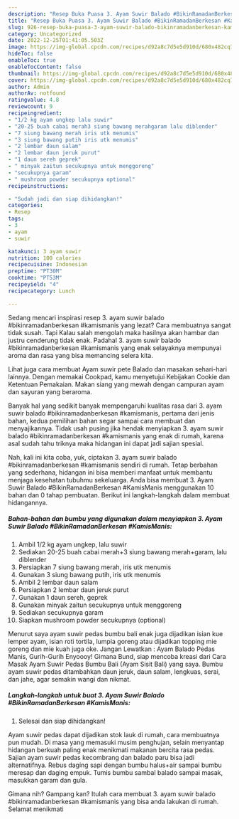 ```yaml
---
description: "Resep Buka Puasa 3. Ayam Suwir Balado #BikinRamadanBerkesan #KamisManis, Enak"
title: "Resep Buka Puasa 3. Ayam Suwir Balado #BikinRamadanBerkesan #KamisManis, Enak"
slug: 926-resep-buka-puasa-3-ayam-suwir-balado-bikinramadanberkesan-kamismanis-enak
category: Uncategorized
date: 2022-12-25T01:41:05.503Z
image: https://img-global.cpcdn.com/recipes/d92a8c7d5e5d910d/680x482cq70/3-ayam-suwir-balado-bikinramadanberkesan-kamismanis-foto-resep-utama.jpg
hideToc: false
enableToc: true
enableTocContent: false
thumbnail: https://img-global.cpcdn.com/recipes/d92a8c7d5e5d910d/680x482cq70/3-ayam-suwir-balado-bikinramadanberkesan-kamismanis-foto-resep-utama.jpg
cover: https://img-global.cpcdn.com/recipes/d92a8c7d5e5d910d/680x482cq70/3-ayam-suwir-balado-bikinramadanberkesan-kamismanis-foto-resep-utama.jpg
author: Admin
authorAv: notfound
ratingvalue: 4.8
reviewcount: 9
recipeingredient:
- "1/2 kg ayam ungkep lalu suwir"
- "20-25 buah cabai merah3 siung bawang merahgaram lalu diblender"
- "7 siung bawang merah iris utk menumis"
- "3 siung bawang putih iris utk menumis"
- "2 lembar daun salam"
- "2 lembar daun jeruk purut"
- "1 daun sereh geprek"
- " minyak zaitun secukupnya untuk menggoreng"
- "secukupnya garam"
- " mushroom powder secukupnya optional"
recipeinstructions:

- "Sudah jadi dan siap dihidangkan!"
categories:
- Resep
tags:
- 3
- ayam
- suwir

katakunci: 3 ayam suwir 
nutrition: 100 calories
recipecuisine: Indonesian
preptime: "PT30M"
cooktime: "PT53M"
recipeyield: "4"
recipecategory: Lunch

---
```



Sedang mencari inspirasi resep 3. ayam suwir balado #bikinramadanberkesan #kamismanis yang lezat? Cara membuatnya sangat tidak susah. Tapi Kalau salah mengolah maka hasilnya akan hambar dan justru cenderung tidak enak. Padahal 3. ayam suwir balado #bikinramadanberkesan #kamismanis yang enak selayaknya mempunyai aroma dan rasa yang bisa memancing selera kita.


Lihat juga cara membuat Ayam suwir pete Balado dan masakan sehari-hari lainnya. Dengan memakai Cookpad, kamu menyetujui Kebijakan Cookie dan Ketentuan Pemakaian. Makan siang yang mewah dengan campuran ayam dan sayuran yang beraroma.

Banyak hal yang sedikit banyak mempengaruhi kualitas rasa dari 3. ayam suwir balado #bikinramadanberkesan #kamismanis, pertama dari jenis bahan, kedua pemilihan bahan segar sampai cara membuat dan menyajikannya. Tidak usah pusing jika hendak menyiapkan 3. ayam suwir balado #bikinramadanberkesan #kamismanis yang enak di rumah, karena asal sudah tahu triknya maka hidangan ini dapat jadi sajian spesial.


Nah, kali ini kita coba, yuk, ciptakan 3. ayam suwir balado #bikinramadanberkesan #kamismanis sendiri di rumah. Tetap berbahan yang sederhana, hidangan ini bisa memberi manfaat untuk membantu menjaga kesehatan tubuhmu sekeluarga. Anda bisa membuat 3. Ayam Suwir Balado #BikinRamadanBerkesan #KamisManis menggunakan 10 bahan dan 0 tahap pembuatan. Berikut ini langkah-langkah dalam membuat hidangannya.

<!--inarticleads1-->

##### Bahan-bahan dan bumbu yang digunakan dalam menyiapkan 3. Ayam Suwir Balado #BikinRamadanBerkesan #KamisManis:

1. Ambil 1/2 kg ayam ungkep, lalu suwir
1. Sediakan 20-25 buah cabai merah+3 siung bawang merah+garam, lalu diblender
1. Persiapkan 7 siung bawang merah, iris utk menumis
1. Gunakan 3 siung bawang putih, iris utk menumis
1. Ambil 2 lembar daun salam
1. Persiapkan 2 lembar daun jeruk purut
1. Gunakan 1 daun sereh, geprek
1. Gunakan  minyak zaitun secukupnya untuk menggoreng
1. Sediakan secukupnya garam
1. Siapkan  mushroom powder secukupnya (optional)


Menurut saya ayam suwir pedas bumbu bali enak juga dijadikan isian kue lemper ayam, isian roti tortila, lumpia goreng atau dijadikan topping mie goreng dan mie kuah juga oke. Jangan Lewatkan : Ayam Balado Pedas Manis, Gurih-Gurih Enyoooy! Gimana Bund, siap mencoba kreasi dari Cara Masak Ayam Suwir Pedas Bumbu Bali (Ayam Sisit Bali) yang saya. Bumbu ayam suwir pedas ditambahkan daun jeruk, daun salam, lengkuas, serai, dan jahe, agar semakin wangi dan nikmat. 

<!--inarticleads2-->

##### Langkah-langkah untuk buat 3. Ayam Suwir Balado #BikinRamadanBerkesan #KamisManis:


1. Selesai dan siap dihidangkan!

Ayam suwir pedas dapat dijadikan stok lauk di rumah, cara membuatnya pun mudah. Di masa yang memasuki musim penghujan, selain menyantap hidangan berkuah paling enak menikmati makanan bercita rasa pedas. Sajian ayam suwir pedas kecombrang dan balado paru bisa jadi alternatif﻿nya. Rebus daging sapi dengan bumbu halus+air sampai bumbu meresap dan daging empuk. Tumis bumbu sambal balado sampai masak, masukkan garam dan gula. 

Gimana nih? Gampang kan? Itulah cara membuat 3. ayam suwir balado #bikinramadanberkesan #kamismanis yang bisa anda lakukan di rumah. Selamat menikmati
